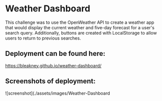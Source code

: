 # Weather Dashboard
This challenge was to use the OpenWeather API to create a weather app that would display the current weather and five-day forecast for a user's search query. Additionally, buttons are created with LocalStorage to allow users to return to previous searches.

## Deployment can be found here:
https://bleakney.github.io/weather-dashboard/

## Screenshots of deployment:
![screenshot](./assets/images/Weather-Dashboard
